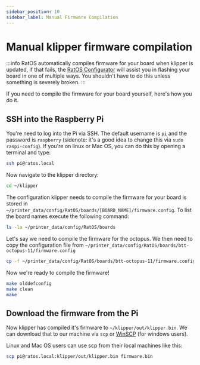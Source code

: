 ```yaml
---
sidebar_position: 10
sidebar_label: Manual Firmware Compilation
---
```


# Manual klipper firmware compilation

:::info
RatOS automatically compiles firmware for your board when klipper is updated, if that fails, the [RatOS Configurator](http://ratos.local/configure?step=1) will assist you in flashing your board in one of multiple ways. You shouldn't have to do this unless something is severely broken.
:::

If you need to compile the firmware for your board yourself, here's how you do it.

## SSH into the Raspberry Pi

You're need to log into the Pi via SSH. The default username is `pi` and the password is `raspberry` (sidenote: it's a good idea to change this via `sudo raspi-config`). If you're on linux or Mac OS, you can do this by opening a terminal and type:

```bash
ssh pi@ratos.local
```

Now navigate to the klipper directory:

```bash
cd ~/klipper
```

The configuration klipper needs to compile the firmware for your board is stored in `~/printer_data/config/RatOS/boards/[BOARD_NAME]/firmware.config`. To list the board names execute the following command:

```bash
ls -la ~/printer_data/config/RatOS/boards
```

Let's say we need to compile the firmware for the octopus. We then need to copy the configuration file from `~/printer_data/config/RatOS/boards/btt-octopus-11/firmware.config`

```bash
cp -f ~/printer_data/config/RatOS/boards/btt-octopus-11/firmware.config ~/klipper/.config
```

Now we're ready to compile the firmware!

```bash
make olddefconfig
make clean
make
```

## Download the firmware from the Pi

Now klipper has compiled it's firmware to `~/klipper/out/klipper.bin`. We can download that to our machine via `scp` or [WinSCP](https://winscp.net/eng/download.php) (for windows users).

Linux and Mac OS users can use scp from their local machines like this:

```bash
scp pi@ratos.local:klipper/out/klipper.bin firmware.bin
```
